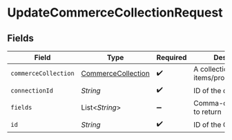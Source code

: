 # UpdateCommerceCollectionRequest


## Fields

| Field                                                           | Type                                                            | Required                                                        | Description                                                     |
| --------------------------------------------------------------- | --------------------------------------------------------------- | --------------------------------------------------------------- | --------------------------------------------------------------- |
| `commerceCollection`                                            | [CommerceCollection](../../models/shared/CommerceCollection.md) | :heavy_check_mark:                                              | A collection of items/products/services                         |
| `connectionId`                                                  | *String*                                                        | :heavy_check_mark:                                              | ID of the connection                                            |
| `fields`                                                        | List\<*String*>                                                 | :heavy_minus_sign:                                              | Comma-delimited fields to return                                |
| `id`                                                            | *String*                                                        | :heavy_check_mark:                                              | ID of the Collection                                            |